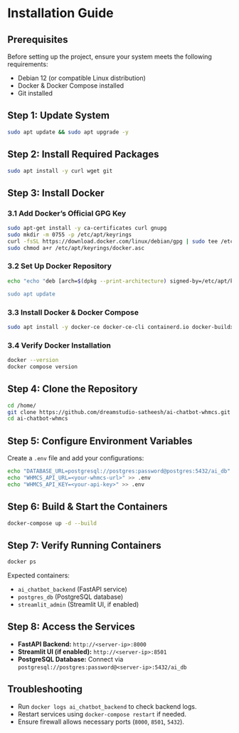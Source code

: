 # Installation Guide

## Prerequisites

Before setting up the project, ensure your system meets the following requirements:

- Debian 12 (or compatible Linux distribution)
- Docker & Docker Compose installed
- Git installed

## Step 1: Update System

```bash
sudo apt update && sudo apt upgrade -y
```

## Step 2: Install Required Packages

```bash
sudo apt install -y curl wget git
```

## Step 3: Install Docker

### 3.1 Add Docker’s Official GPG Key

```bash
sudo apt-get install -y ca-certificates curl gnupg
sudo mkdir -m 0755 -p /etc/apt/keyrings
curl -fsSL https://download.docker.com/linux/debian/gpg | sudo tee /etc/apt/keyrings/docker.asc > /dev/null
sudo chmod a+r /etc/apt/keyrings/docker.asc
```

### 3.2 Set Up Docker Repository

```bash
echo "echo "deb [arch=$(dpkg --print-architecture) signed-by=/etc/apt/keyrings/docker.asc] https://download.docker.com/linux/debian $(lsb_release -cs) stable" | sudo tee /etc/apt/sources.list.d/docker.list > /dev/null

sudo apt update
```

### 3.3 Install Docker & Docker Compose

```bash
sudo apt install -y docker-ce docker-ce-cli containerd.io docker-buildx-plugin docker-compose-plugin
```

### 3.4 Verify Docker Installation

```bash
docker --version
docker compose version
```

## Step 4: Clone the Repository

```bash
cd /home/
git clone https://github.com/dreamstudio-satheesh/ai-chatbot-whmcs.git
cd ai-chatbot-whmcs
```

## Step 5: Configure Environment Variables

Create a `.env` file and add your configurations:

```bash
echo "DATABASE_URL=postgresql://postgres:password@postgres:5432/ai_db" > .env
echo "WHMCS_API_URL=<your-whmcs-url>" >> .env
echo "WHMCS_API_KEY=<your-api-key>" >> .env
```

## Step 6: Build & Start the Containers

```bash
docker-compose up -d --build
```

## Step 7: Verify Running Containers

```bash
docker ps
```

Expected containers:

- `ai_chatbot_backend` (FastAPI service)
- `postgres_db` (PostgreSQL database)
- `streamlit_admin` (Streamlit UI, if enabled)

## Step 8: Access the Services

- **FastAPI Backend:** `http://<server-ip>:8000`
- **Streamlit UI (if enabled):** `http://<server-ip>:8501`
- **PostgreSQL Database:** Connect via `postgresql://postgres:password@<server-ip>:5432/ai_db`

## Troubleshooting

- Run `docker logs ai_chatbot_backend` to check backend logs.
- Restart services using `docker-compose restart` if needed.
- Ensure firewall allows necessary ports (`8000`, `8501`, `5432`).

